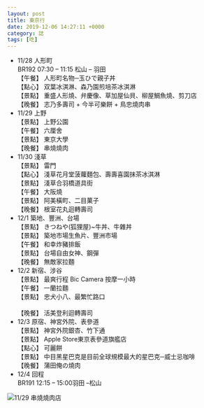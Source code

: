 ```yaml
---
layout: post
title: 東京行
date: 2019-12-06 14:27:11 +0000
category: 誌
tags: [吃]
---
```


- 11/28	人形町<br />
	BR192 07:30 – 11:15 松山 – 羽田<br />
	【午餐】	人形町名物─玉ひで親子丼<br />
	【點心】	双葉冰淇淋、森乃園煎培茶冰淇淋<br />
	【景點】	重盛人形燒、弁慶像、草加屋仙貝、柳屋鯛魚燒、剪刀店<br />
	【晚餐】	志乃多壽司 + 今半可樂餅 + 鳥忠燒肉串<br />
- 11/29	上野<br />
	【景點】	上野公園<br />
	【午餐】	六厘舍<br />
	【景點】	東京大學<br />
	【晚餐】	串燒燒肉<br />
- 11/30	淺草<br />
	【景點】	雷門<br />
	【點心】	淺草花月堂菠蘿麵包、壽壽喜園抹茶冰淇淋<br />
	【景點】	淺草合羽橋道具街<br />
	【午餐】	大阪燒<br />
	【景點】	阿美橫町、二目菓子<br />
	【晚餐】	根室花丸迴轉壽司<br />
- 12/1	築地、豐洲、台場<br />
	【景點】	きつねや(狐狸屋)~牛丼、牛雜丼<br />
	【景點】	築地市場生魚片、豐洲市場<br />
	【午餐】	和幸炸豬排飯<br />
	【景點】	台場自由女神、鋼彈<br />
	【晚餐】	無敵家拉麵<br />
- 12/2	新宿、涉谷<br />
	【景點】	最爽行程 Bic Camera 按摩一小時<br />
	【午餐】	一蘭拉麵<br />
	【景點】	忠犬小八、最繁忙路口<br />	
	【晚餐】	活美登利迴轉壽司<br />
- 12/3	原宿、神宮外院、表參道<br />
	【景點】	神宮外院銀杏、竹下通<br />
	【景點】	Apple Store東京表參道旗艦店<br />
	【點心】	可麗餅<br />
	【景點】	中目黑星巴克是目前全球規模最大的星巴克─威士忌咖啡<br />
	【晚餐】	蒲田俺の燒肉<br />
- 12/4	回程<br />
	BR191 12:15 – 15:00羽田 –松山<br />


![11/29 串燒燒肉店](/blog/assets/images/2019/tokyo.jpg)
